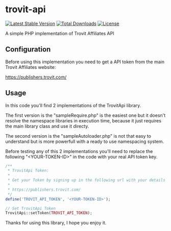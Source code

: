 trovit-api
==========

[![Latest Stable Version](https://poser.pugx.org/dawnangel/trovit-api/v/stable.svg)](https://packagist.org/packages/dawnangel/trovit-api) [![Total Downloads](https://poser.pugx.org/dawnangel/trovit-api/downloads.svg)](https://packagist.org/packages/dawnangel/trovit-api) [![License](https://poser.pugx.org/dawnangel/trovit-api/license.svg)](https://packagist.org/packages/dawnangel/trovit-api)

A simple PHP implementation of Trovit Affiliates API

Configuration
-------------

Before using this implementation you need to get a API token from the main Trovit Affiliates website:

https://publishers.trovit.com/

Usage
-----

In this code you'll find 2 implementations of the TrovitApi library.

The first version is the "sampleRequire.php" is the easiest one but it doesn't resolve the namespace libraries in execution time, because it just requires the main library class and use it directy.

The second version is the "sampleAutoloader.php" is not that easy to understand but is more powerfull with a ready to use namespacing system.

Before testing any of this 2 implementations you'll need to replace the following "\<YOUR-TOKEN-ID\>" in the code with your real API token key.

```php
/**
 * TrovitApi Token:
 *
 * Get your Token by signing up in the following url with your details
 *
 * https://publishers.trovit.com/
 */
define('TROVIT_API_TOKEN', '<YOUR-TOKEN-ID>');

// Set TrovitApi Token
TrovitApi::setToken(TROVIT_API_TOKEN);
```

Thanks for using this library, I hope you enjoy it.
